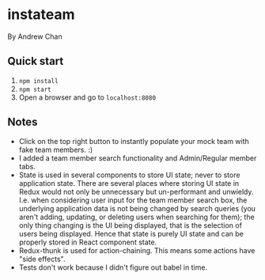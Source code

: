 # instateam

By Andrew Chan

## Quick start

1. `npm install`
2. `npm start`
3. Open a browser and go to `localhost:8080`

## Notes

* Click on the top right button to instantly populate your mock team with fake team members. :)
* I added a team member search functionality and Admin/Regular member tabs.
* State is used in several components to store UI state; never to store application state. There are several places where storing UI state in Redux would not only be unnecessary but un-performant and unwieldy. I.e. when considering user input for the team member search box, the underlying application data is not being changed by search queries (you aren't adding, updating, or deleting users when searching for them); the only thing changing is the UI being displayed, that is the selection of users being displayed. Hence that state is purely UI state and can be properly stored in React component state.
* Redux-thunk is used for action-chaining. This means some actions have "side effects".
* Tests don't work because I didn't figure out babel in time.
